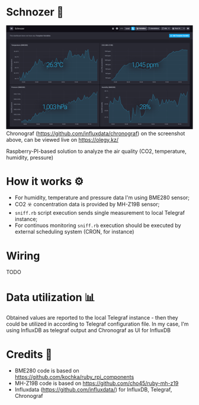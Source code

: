 # Schnozer :nose:
![screenshot](screenshot.png)
Chronograf (https://github.com/influxdata/chronograf) on the screenshot above, can be viewed live on https://olegy.kz/

Raspberry-PI-based solution to analyze the air quality (CO2, temperature, humidity, pressure)

# How it works :gear:
* For humidity, temperature and pressure data I'm using BME280 sensor;
* CO2 :biohazard: concentration data is provided by MH-Z19B sensor;
* `sniff.rb` script execution sends single measurement to local Telegraf instance;
* For continuos monitoring `sniff.rb` execution should be executed by external scheduling system (CRON, for instance)

# Wiring
TODO

# Data utilization :bar_chart:
Obtained values are reported to the local Telegraf instance - then they could be utilized in
according to Telegraf configuration file. In my case, I'm using InfluxDB as telegraf output and
Chronograf as UI for InfluxDB

# Credits :clap:
* BME280 code is based on https://github.com/kochka/ruby_rpi_components
* MH-Z19B code is based on https://github.com/cho45/ruby-mh-z19
* Influxdata (https://github.com/influxdata/) for InfluxDB, Telegraf, Chronograf
